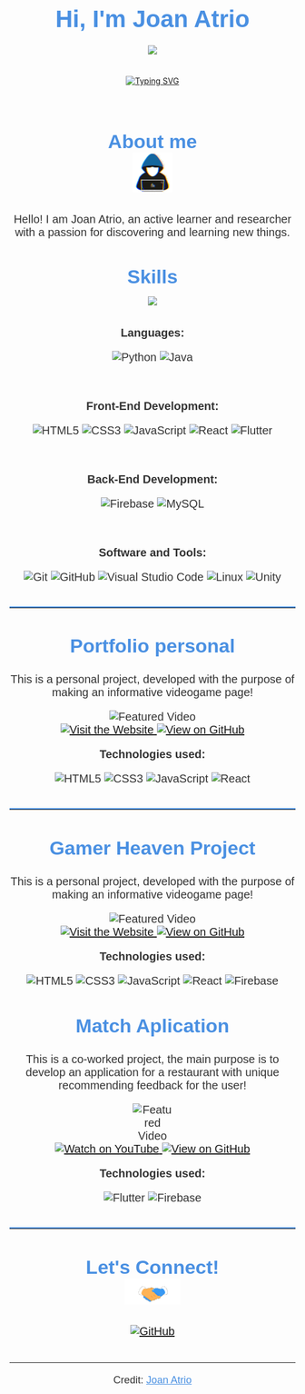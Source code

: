 <h1 align="center" style="font-family: 'Arial', sans-serif; font-size: 42px; color: #4A90E2;">
  <b>Hi, I'm Joan Atrio</b>
  <span style="display: block;">
    <img src="https://media.giphy.com/media/hvRJCLFzcasrR4ia7z/giphy.gif" width="50">
  </span>
</h1>

<p align="center">
  <a href="https://github.com/DenverCoder1/readme-typing-svg">
    <img src="https://readme-typing-svg.herokuapp.com?font=Time+New+Roman&color=cyan&size=30&center=true&vCenter=true&width=700&height=120&lines=Active+Learner/Researcher,;Love+to+learn+new+stuff" alt="Typing SVG">
  </a>
</p>

<br>

<h2 align="center" style="font-family: 'Arial', sans-serif; font-size: 34px; color: #4A90E2;">
  <b>About me</b>
  <span style="display: block;">
    <img src="https://github.com/0xAbdulKhalid/0xAbdulKhalid/raw/main/assets/mdImages/about_me.gif" width="70px">
  </span>
</h2>

<div align="center" style="font-family: 'Arial', sans-serif; font-size: 20px; color: #333;">
  <p>Hello! I am Joan Atrio, an active learner and researcher with a passion for discovering and learning new things.</p>
</div>

<h2 align="center" style="font-family: 'Arial', sans-serif; font-size: 34px; color: #4A90E2;">
  <b>Skills</b>
  <span style="display: block;">
    <img src="https://media2.giphy.com/media/QssGEmpkyEOhBCb7e1/giphy.gif?cid=ecf05e47a0n3gi1bfqntqmob8g9aid1oyj2wr3ds3mg700bl&rid=giphy.gif" width="35">
  </span>
</h2>

<div align="center" style="font-family: 'Arial', sans-serif; font-size: 20px; color: #333;">

 <p><b>Languages:</b></p>
<p>
  <img src="https://img.shields.io/badge/Python%20-%2314354C.svg?style=for-the-badge&logo=python&logoColor=white" alt="Python">
  <img src="https://img.shields.io/badge/Java%20-%23FF0000.svg?style=for-the-badge&logo=java&logoColor=white" alt="Java">
</p>


  <br>   

 <p><b>Front-End Development:</b></p>
<p>
  <img src="https://img.shields.io/badge/HTML5%20-%23E34F26.svg?style=for-the-badge&logo=html5&logoColor=white" alt="HTML5">
  <img src="https://img.shields.io/badge/CSS%20-%231572B6.svg?style=for-the-badge&logo=css3&logoColor=white" alt="CSS3">
  <img src="https://img.shields.io/badge/JavaScript%20-%23F7DF1E.svg?style=for-the-badge&logo=javascript&logoColor=black" alt="JavaScript">
  <img src="https://img.shields.io/badge/React%20-%2361DAFB.svg?style=for-the-badge&logo=react&logoColor=white" alt="React">
  <img src="https://img.shields.io/badge/Flutter%20-%2302569B.svg?style=for-the-badge&logo=flutter&logoColor=white" alt="Flutter">
</p>



  <br> 
  <p><b>Back-End Development:</b></p>
<p>
  <img src="https://img.shields.io/badge/Firebase%20-%23039BE5.svg?style=for-the-badge&logo=firebase" alt="Firebase">
  <img src="https://img.shields.io/badge/MySQL%20-%2300758F.svg?style=for-the-badge&logo=mysql&logoColor=white" alt="MySQL">
</p>

  <br>

  <p><b>Software and Tools:</b></p>
  <p>
    <img src="https://img.shields.io/badge/git-%23F05033.svg?style=for-the-badge&logo=git&logoColor=white" alt="Git">
    <img src="https://img.shields.io/badge/github-%23121011.svg?style=for-the-badge&logo=github&logoColor=white" alt="GitHub">
    <img src="https://img.shields.io/badge/Visual%20Studio%20Code-0078d7.svg?style=for-the-badge&logo=visual-studio-code&logoColor=white" alt="Visual Studio Code">
    <img src="https://img.shields.io/badge/Linux-FCC624?style=for-the-badge&logo=linux&logoColor=black" alt="Linux">
    <img src="https://img.shields.io/badge/Unity-%23000000.svg?style=for-the-badge&logo=unity&logoColor=white" alt="Unity">
</p>

<hr style="border-top: 2px solid #4A90E2; margin: 40px auto;">

</div>
<h2 align="center" style="font-family: 'Arial', sans-serif; font-size: 34px; color: #4A90E2;">
  <b>Portfolio personal</b>
</h2>

<div align="center" style="font-family: 'Arial', sans-serif; font-size: 20px; color: #333;">
  <p>This is a personal project, developed with the purpose of making an informative videogame page!</p>
  <img src="https://i.imgur.com/XGphaFx.png" alt="Featured Video" style="width: 80%; max-width: 800px; height: auto;">
  <br>
  <a href="https://portfolio-joan-atrio.vercel.app/" target="_blank">
  <img src="https://img.shields.io/badge/Visit%20the%20Website-00A6A6?style=for-the-badge&logo=globe&logoColor=white" alt="Visit the Website">
  </a>
  <a href="[https://github.com/Fizzigs/proyecto_paginaweb_videojuegos](https://github.com/Fizzigs/portfolio_joan_atrio)" target="_blank">
    <img src="https://img.shields.io/badge/Project_Repository-181717?style=for-the-badge&logo=github&logoColor=white" alt="View on GitHub">
</a>
  
</div>
  <div align="center" style="font-family: 'Arial', sans-serif; font-size: 20px; color: #333;">


 <p><b>Technologies used:</b></p>
    <p>
      <img src="https://img.shields.io/badge/HTML5%20-%23E34F26.svg?style=for-the-badge&logo=html5&logoColor=white" alt="HTML5">
      <img src="https://img.shields.io/badge/CSS%20-%231572B6.svg?style=for-the-badge&logo=css3&logoColor=white" alt="CSS3">
      <img src="https://img.shields.io/badge/JavaScript%20-%23F7DF1E.svg?style=for-the-badge&logo=javascript&logoColor=black" alt="JavaScript">
      <img src="https://img.shields.io/badge/React%20-%2361DAFB.svg?style=for-the-badge&logo=react&logoColor=white" alt="React">
    </p>

  </div>

<hr style="border-top: 2px solid #4A90E2; margin: 40px auto;">

<!-- New Section: Description with Video -->
<h2 align="center" style="font-family: 'Arial', sans-serif; font-size: 34px; color: #4A90E2;">
  <b>Gamer Heaven Project</b>
</h2>

<div align="center" style="font-family: 'Arial', sans-serif; font-size: 20px; color: #333;">
  <p>This is a personal project, developed with the purpose of making an informative videogame page!</p>
  <img src="https://i.imgur.com/2aiX4Be.png" alt="Featured Video" style="width: 80%; max-width: 800px; height: auto;">
  <br>
  <a href="https://www.youtube.com/watch?v=S0a1FyDtQbo" target="_blank">
    <img src="https://img.shields.io/badge/Watch%20on%20YouTube-FF0000?style=for-the-badge&logo=youtube&logoColor=white" alt="Visit the Website">
  </a>
  <a href="https://github.com/Fizzigs/proyecto_paginaweb_videojuegos" target="_blank">
    <img src="https://img.shields.io/badge/Project_Repository-181717?style=for-the-badge&logo=github&logoColor=white" alt="View on GitHub">
</a>
  
</div>
  <div align="center" style="font-family: 'Arial', sans-serif; font-size: 20px; color: #333;">


 <p><b>Technologies used:</b></p>
    <p>
      <img src="https://img.shields.io/badge/HTML5%20-%23E34F26.svg?style=for-the-badge&logo=html5&logoColor=white" alt="HTML5">
      <img src="https://img.shields.io/badge/CSS%20-%231572B6.svg?style=for-the-badge&logo=css3&logoColor=white" alt="CSS3">
      <img src="https://img.shields.io/badge/JavaScript%20-%23F7DF1E.svg?style=for-the-badge&logo=javascript&logoColor=black" alt="JavaScript">
      <img src="https://img.shields.io/badge/React%20-%2361DAFB.svg?style=for-the-badge&logo=react&logoColor=white" alt="React">
      <img src="https://img.shields.io/badge/Firebase%20-%23039BE5.svg?style=for-the-badge&logo=firebase" alt="Firebase">
    </p>

  </div>
  
<h2 align="center" style="font-family: 'Arial', sans-serif; font-size: 34px; color: #4A90E2;">
  <b>Match Aplication</b>
</h2>

<div align="center" style="font-family: 'Arial', sans-serif; font-size: 20px; color: #333;">
  <p>This is a co-worked project, the main purpose is to develop an application for a restaurant with unique recommending feedback for the user!</p>
  <img src="https://i.imgur.com/ljnex8e.png" alt="Featured Video" style="width: 20%; max-width: 70px; height: auto;">
  <br>
  <a href="https://www.youtube.com/watch?v=fX2l-5RhWIw" target="_blank">
    <img src="https://img.shields.io/badge/Watch%20on%20YouTube-FF0000?style=for-the-badge&logo=youtube&logoColor=white" alt="Watch on YouTube">
  </a>
  <a href="https://github.com/Brianpppp/proyecto_match" target="_blank">
    <img src="https://img.shields.io/badge/Project_Repository-181717?style=for-the-badge&logo=github&logoColor=white" alt="View on GitHub">
</a>
<div align="center" style="font-family: 'Arial', sans-serif; font-size: 20px; color: #333;">


 <p><b>Technologies used:</b></p>
    <p>
      <img src="https://img.shields.io/badge/Flutter%20-%2302569B.svg?style=for-the-badge&logo=flutter&logoColor=white" alt="Flutter">
      <img src="https://img.shields.io/badge/Firebase%20-%23039BE5.svg?style=for-the-badge&logo=firebase" alt="Firebase">
    </p>

  </div>

<hr style="border-top: 2px solid #4A90E2; margin: 40px auto;">


<h2 align="center" style="font-family: 'Arial', sans-serif; font-size: 34px; color: #4A90E2;">
  <b>Let's Connect!</b>
  <span style="display: block;">
    <img src="https://github.com/0xAbdulKhalid/0xAbdulKhalid/raw/main/assets/mdImages/handshake.gif" width="100">
  </span>
</h2>

<div align='center'>
  <a href="https://github.com/Fizzigs">
    <img src="https://img.shields.io/badge/GitHub-100000?style=for-the-badge&logo=github&logoColor=white" alt="GitHub">
  </a>
</div>

<br>

---

<div align="center" style="font-family: 'Arial', sans-serif; font-size: 18px; color: #333;">
  Credit: <a href="https://github.com/Fizzigs" style="color: #4A90E2;">Joan Atrio</a>
</div>
